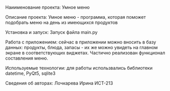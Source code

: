 Наиименование проекта: Умное меню

Описание проекта: Умное меню - программа, которая поможет подобрать меню на день из имеющихся продуктов

Установка и запуск: Запуск файла main.py

Работа с приложением: сейчас в приложении можно вносить в базу данных: продукты, блюда, запасы - их же можно увидеть на главном экране в соответствующих виджетах. Частично реализован функционал составления меню.

Используемые технологии: для работы использвались библиотеки datetime, PyQt5, sqlite3

Сведения об авторах: Лочкарева Ирина ИСТ-213
